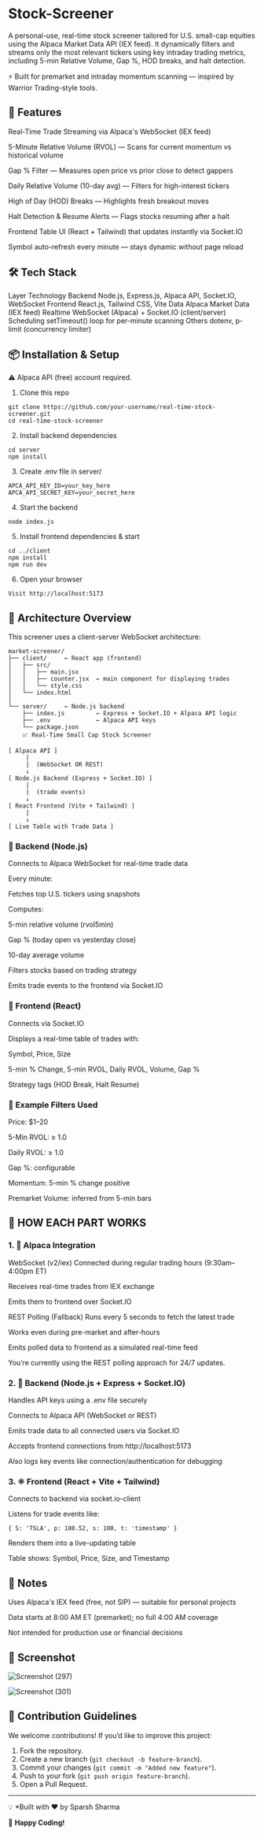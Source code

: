 # Stock-Screener

A personal-use, real-time stock screener tailored for U.S. small-cap equities using the Alpaca Market Data API (IEX feed). It dynamically filters and streams only the most relevant tickers using key intraday trading metrics, including 5-min Relative Volume, Gap %, HOD breaks, and halt detection.

⚡ Built for premarket and intraday momentum scanning — inspired by Warrior Trading-style tools.

## 🚀 Features
Real-Time Trade Streaming via Alpaca's WebSocket (IEX feed)

5-Minute Relative Volume (RVOL) — Scans for current momentum vs historical volume

Gap % Filter — Measures open price vs prior close to detect gappers

Daily Relative Volume (10-day avg) — Filters for high-interest tickers

High of Day (HOD) Breaks — Highlights fresh breakout moves

Halt Detection & Resume Alerts — Flags stocks resuming after a halt

Frontend Table UI (React + Tailwind) that updates instantly via Socket.IO

Symbol auto-refresh every minute — stays dynamic without page reload

## 🛠 Tech Stack
Layer	Technology
Backend	Node.js, Express.js, Alpaca API, Socket.IO, WebSocket
Frontend	React.js, Tailwind CSS, Vite
Data	Alpaca Market Data (IEX feed)
Realtime	WebSocket (Alpaca) + Socket.IO (client/server)
Scheduling	setTimeout() loop for per-minute scanning
Others	dotenv, p-limit (concurrency limiter)

## 📦 Installation & Setup
⚠️ Alpaca API (free) account required.

1. Clone this repo
```
git clone https://github.com/your-username/real-time-stock-screener.git
cd real-time-stock-screener
```
2. Install backend dependencies
```
cd server
npm install
```
3. Create .env file in server/
```
APCA_API_KEY_ID=your_key_here
APCA_API_SECRET_KEY=your_secret_here
```
4. Start the backend
```
node index.js
```
5. Install frontend dependencies & start
```
cd ../client
npm install
npm run dev
```
6. Open your browser
```
Visit http://localhost:5173
```
## 🧠 Architecture Overview
This screener uses a client-server WebSocket architecture:
```
market-screener/
├── client/     ← React app (frontend)
│   ├── src/
│   │   ├── main.jsx
│   │   ├── counter.jsx  ← main component for displaying trades
│   │   └── style.css
│   └── index.html
│
└── server/     ← Node.js backend
    ├── index.js         ← Express + Socket.IO + Alpaca API logic
    ├── .env             ← Alpaca API keys
    └── package.json
    📈 Real-Time Small Cap Stock Screener
```
```
[ Alpaca API ]
     |
     |  (WebSocket OR REST)
     ↓
[ Node.js Backend (Express + Socket.IO) ]
     |
     |  (trade events)
     ↓
[ React Frontend (Vite + Tailwind) ]
     |
     ↓
[ Live Table with Trade Data ]
```
### 🧩 Backend (Node.js)
Connects to Alpaca WebSocket for real-time trade data

Every minute:

Fetches top U.S. tickers using snapshots

Computes:

5-min relative volume (rvol5min)

Gap % (today open vs yesterday close)

10-day average volume

Filters stocks based on trading strategy

Emits trade events to the frontend via Socket.IO

### 🧩 Frontend (React)
Connects via Socket.IO

Displays a real-time table of trades with:

Symbol, Price, Size

5-min % Change, 5-min RVOL, Daily RVOL, Volume, Gap %

Strategy tags (HOD Break, Halt Resume)

### 🧪 Example Filters Used
Price: $1–20

5-Min RVOL: ≥ 1.0

Daily RVOL: ≥ 1.0

Gap %: configurable

Momentum: 5-min % change positive

Premarket Volume: inferred from 5-min bars

## 🧠 HOW EACH PART WORKS
### 1. 📡 Alpaca Integration
WebSocket (v2/iex)
Connected during regular trading hours (9:30am–4:00pm ET)

Receives real-time trades from IEX exchange

Emits them to frontend over Socket.IO

REST Polling (Fallback)
Runs every 5 seconds to fetch the latest trade

Works even during pre-market and after-hours

Emits polled data to frontend as a simulated real-time feed

You’re currently using the REST polling approach for 24/7 updates.

### 2. 🧠 Backend (Node.js + Express + Socket.IO)
Handles API keys using a .env file securely

Connects to Alpaca API (WebSocket or REST)

Emits trade data to all connected users via Socket.IO

Accepts frontend connections from http://localhost:5173

Also logs key events like connection/authentication for debugging

### 3. ⚛️ Frontend (React + Vite + Tailwind)
Connects to backend via socket.io-client

Listens for trade events like:

```
{ S: 'TSLA', p: 180.52, s: 100, t: 'timestamp' }
```
Renders them into a live-updating table

Table shows: Symbol, Price, Size, and Timestamp


## 📎 Notes
Uses Alpaca's IEX feed (free, not SIP) — suitable for personal projects

Data starts at 8:00 AM ET (premarket); no full 4:00 AM coverage

Not intended for production use or financial decisions

## 📸 Screenshot
![Screenshot (297)](https://github.com/user-attachments/assets/8005e084-839e-4a61-821a-4897d089845c)

![Screenshot (301)](https://github.com/user-attachments/assets/d7d2a526-3710-4909-ab73-7702cf99d846)

## 🤝 Contribution Guidelines

We welcome contributions! If you’d like to improve this project:

1. Fork the repository.
2. Create a new branch (`git checkout -b feature-branch`).
3. Commit your changes (`git commit -m "Added new feature"`).
4. Push to your fork (`git push origin feature-branch`).
5. Open a Pull Request.

---

💡 *Built with ❤️ by Sparsh Sharma

🚀 **Happy Coding!**

